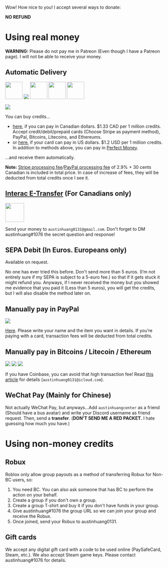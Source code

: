Wow! How nice to you! I accept several ways to donate:

**NO REFUND**

# Using real money
**WARNING:** Please do not pay me in Patreon (Even though I have a Patreon page). I will not be able to receive your money.

## Automatic Delivery

<img src="https://stripe.com/img/about/logos/badge/big.svg" height="55"> ![](https://www.paypalobjects.com/webstatic/mktg/logo/bdg_now_accepting_pp_2line_w.png) <img src="https://raw.githubusercontent.com/cjdowner/cryptocurrency-icons/master/128/color/bitcoin.png" alt="" height="55"/> <img src="https://raw.githubusercontent.com/cjdowner/cryptocurrency-icons/master/128/color/ether.png" alt="" height="55"/> <img src="https://raw.githubusercontent.com/cjdowner/cryptocurrency-icons/master/128/color/litecoin.png" alt="" height="55"/>

![](https://www.discovernetwork.com/downloads/acceptancemarks_extended.jpg)


You can buy credits...

* [here](https://selly.gg/p/a600107c), if you can pay in Canadian dollars. $1.33 CAD per 1 million credits. Accept credit/debit/prepaid cards (Choose Stripe as payment method), PayPal, Bitcoins, Litecoins, and Ethereums.
* or [here](https://selly.gg/p/e14c86fc), if your card can pay in US dollars. $1.2 USD per 1 million credits. In addition to methods above, you can pay in [Perfect Money](http://perfectmoney.is).

...and receive them automatically.

**Note:** [Stripe processing fee](https://stripe.com/ca/pricing)/[PayPal processing fee](https://www.paypal.com/ca/webapps/mpp/paypal-fees) of 2.9% + 30 cents Canadian is included in total price. In case of increase of fees, they will be deducted from total credits once I see it.

## [Interac E-Transfer](http://interac.ca/en/interac-e-transfer-consumer.html) (For Canadians only)
<img src="http://www.rbcroyalbank.com/products/deposits/_assets-custom/images/interac-email-transfer-logo.png" alt="" width="60"/>

Send your money to `austinhuang0131@gmail.com`. Don't forget to DM austinhuang#1076 the secret question and response!

## SEPA Debit (In Euros. Europeans only)
Available on request.

No one has ever tried this before. Don't send more than 5 euros. (I’m not entirely sure if my SEPA is subject to a 5-euro fee.) so that if it gets stuck it might refund you. Anyways, if I never received the money but you showed me evidence that you paid it (Less than 5 euros), you will get the credits, but I will also disable the method later on.

## Manually pay in PayPal
![](https://www.paypalobjects.com/webstatic/mktg/logo/bdg_now_accepting_pp_2line_w.png)

[Here](http://paypal.me/discordtel). Please write your name and the item you want in details. If you’re paying with a card, transaction fees will be deducted from total credits.

## Manually pay in Bitcoins / Litecoin / Ethereum
![](https://raw.githubusercontent.com/cjdowner/cryptocurrency-icons/master/32/color/bitcoin%402x.png) ![](https://raw.githubusercontent.com/cjdowner/cryptocurrency-icons/master/32/color/ether%402x.png) ![](https://raw.githubusercontent.com/cjdowner/cryptocurrency-icons/master/32/color/litecoin%402x.png)

If you have Coinbase, you can avoid that high transaction fee! Read [this article](https://support.coinbase.com/customer/portal/articles/971437) for details (`austinhuang0131@icloud.com`).

## WeChat Pay (Mainly for Chinese)
Not actually WeChat Pay, but anyways...Add `austinhuangcenter` as a friend (Should have a bus avatar) and write your Discord username as friend request. Then, send a **transfer**. (**DON'T SEND ME A RED PACKET.** I hate guessing how much you have.)

# Using non-money credits

## Robux
Roblox only allow group payouts as a method of transferring Robux for Non-BC users, so:

1. You need BC. You can also ask someone that has BC to perform the action on your behalf.
2. Create a group if you don't own a group.
3. Create a group T-shirt and buy it if you don't have funds in your group.
4. Give austinhuang#1076 the group URL so we can join your group and receive the Robux.
5. Once joined, send your Robux to austinhuang0131.

## Gift cards
We accept any digital gift card with a code to be used online (PaySafeCard, Steam, etc.). We also accept Steam game keys. Please contact austinhuang#1076 for details.
